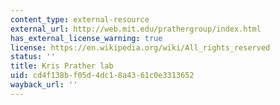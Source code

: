 ```yaml
---
content_type: external-resource
external_url: http://web.mit.edu/prathergroup/index.html
has_external_license_warning: true
license: https://en.wikipedia.org/wiki/All_rights_reserved
status: ''
title: Kris Prather lab
uid: cd4f138b-f05d-4dc1-8a43-61c0e3313652
wayback_url: ''
---
```

